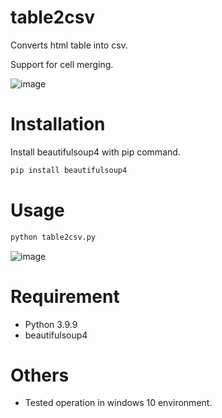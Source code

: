 # table2csv

Converts html table into csv.

Support for cell merging.

![image](https://user-images.githubusercontent.com/3880712/148676961-40c6c503-476b-493b-b942-79d831189304.png)

# Installation

Install beautifulsoup4 with pip command.

```bash
pip install beautifulsoup4
```

# Usage
  
```bash
python table2csv.py
```

![image](https://user-images.githubusercontent.com/3880712/148562252-c8ca2486-b265-4818-8f8b-e113b2e5e7b3.png)



# Requirement

* Python 3.9.9
* beautifulsoup4

# Others

* Tested operation in windows 10 environment.
